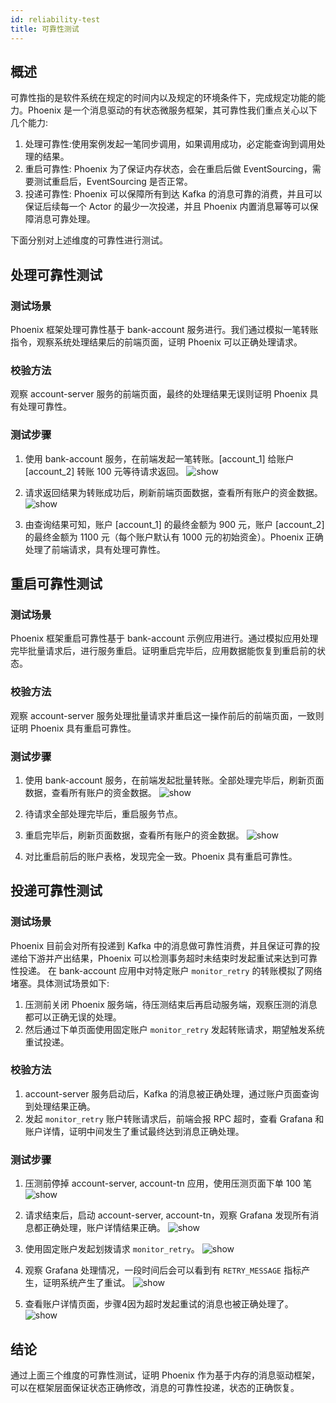 ```yaml
---
id: reliability-test
title: 可靠性测试
---
```


## 概述

可靠性指的是软件系统在规定的时间内以及规定的环境条件下，完成规定功能的能力。Phoenix 是一个消息驱动的有状态微服务框架，其可靠性我们重点关心以下几个能力:

1. 处理可靠性:使用案例发起一笔同步调用，如果调用成功，必定能查询到调用处理的结果。
2. 重启可靠性: Phoenix 为了保证内存状态，会在重启后做 EventSourcing，需要测试重启后，EventSourcing 是否正常。
3. 投递可靠性: Phoenix 可以保障所有到达 Kafka 的消息可靠的消费，并且可以保证后续每一个 Actor 的最少一次投递，并且 Phoenix 内置消息幂等可以保障消息可靠处理。

下面分别对上述维度的可靠性进行测试。


## 处理可靠性测试

### 测试场景

Phoenix 框架处理可靠性基于 bank-account 服务进行。我们通过模拟一笔转账指令，观察系统处理结果后的前端页面，证明 Phoenix 可以正确处理请求。

### 校验方法

观察 account-server 服务的前端页面，最终的处理结果无误则证明 Phoenix 具有处理可靠性。

### 测试步骤

 1. 使用 bank-account 服务，在前端发起一笔转账。[account_1] 给账户 [account_2] 转账 100 元等待请求返回。
    ![show](../assets/phoenix-test/reliability/001.png)

 2. 请求返回结果为转账成功后，刷新前端页面数据，查看所有账户的资金数据。
    ![show](../assets/phoenix-test/reliability/002.png)

 3. 由查询结果可知，账户 [account_1] 的最终金额为 900 元，账户 [account_2] 的最终金额为 1100 元（每个账户默认有 1000 元的初始资金）。Phoenix 正确处理了前端请求，具有处理可靠性。

## 重启可靠性测试

### 测试场景

Phoenix 框架重启可靠性基于 bank-account 示例应用进行。通过模拟应用处理完毕批量请求后，进行服务重启。证明重启完毕后，应用数据能恢复到重启前的状态。

### 校验方法

观察 account-server 服务处理批量请求并重启这一操作前后的前端页面，一致则证明 Phoenix 具有重启可靠性。

### 测试步骤

 1. 使用 bank-account 服务，在前端发起批量转账。全部处理完毕后，刷新页面数据，查看所有账户的资金数据。
   ![show](../assets/phoenix-test/reliability/003.png)

 2. 待请求全部处理完毕后，重启服务节点。

 3. 重启完毕后，刷新页面数据，查看所有账户的资金数据。
   ![show](../assets/phoenix-test/reliability/005.png)

 4. 对比重启前后的账户表格，发现完全一致。Phoenix 具有重启可靠性。

## 投递可靠性测试

### 测试场景

Phoenix 目前会对所有投递到 Kafka 中的消息做可靠性消费，并且保证可靠的投递给下游并产出结果，Phoenix 可以检测事务超时未结束时发起重试来达到可靠性投递。
在 bank-account 应用中对特定账户 `monitor_retry` 的转账模拟了网络堵塞。具体测试场景如下:

1. 压测前关闭 Phoenix 服务端，待压测结束后再启动服务端，观察压测的消息都可以正确无误的处理。
2. 然后通过下单页面使用固定账户 `monitor_retry` 发起转账请求，期望触发系统重试投递。


### 校验方法

1. account-server 服务启动后，Kafka 的消息被正确处理，通过账户页面查询到处理结果正确。
2. 发起 `monitor_retry` 账户转账请求后，前端会报 RPC 超时，查看 Grafana 和账户详情，证明中间发生了重试最终达到消息正确处理。

### 测试步骤

1. 压测前停掉 account-server, account-tn 应用，使用压测页面下单 100 笔
 ![show](../assets/phoenix-test/reliability/006.png)

2. 请求结束后，启动 account-server, account-tn，观察 Grafana 发现所有消息都正确处理，账户详情结果正确。
 ![show](../assets/phoenix-test/reliability/007.png)

3. 使用固定账户发起划拨请求 `monitor_retry`。
 ![show](../assets/phoenix-test/reliability/008.png)

4. 观察 Grafana 处理情况，一段时间后会可以看到有 `RETRY_MESSAGE` 指标产生，证明系统产生了重试。
 ![show](../assets/phoenix-test/reliability/009.png)

5. 查看账户详情页面，步骤4因为超时发起重试的消息也被正确处理了。
 ![show](../assets/phoenix-test/reliability/010.png)


## 结论
通过上面三个维度的可靠性测试，证明 Phoenix 作为基于内存的消息驱动框架，可以在框架层面保证状态正确修改，消息的可靠性投递，状态的正确恢复。


